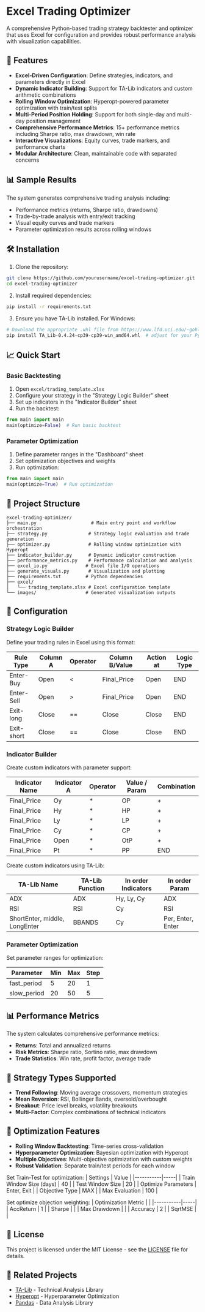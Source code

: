 # Excel Trading Optimizer

A comprehensive Python-based trading strategy backtester and optimizer that uses Excel for configuration and provides robust performance analysis with visualization capabilities.

## 🚀 Features

- **Excel-Driven Configuration**: Define strategies, indicators, and parameters directly in Excel
- **Dynamic Indicator Building**: Support for TA-Lib indicators and custom arithmetic combinations
- **Rolling Window Optimization**: Hyperopt-powered parameter optimization with train/test splits
- **Multi-Period Position Holding**: Support for both single-day and multi-day position management
- **Comprehensive Performance Metrics**: 15+ performance metrics including Sharpe ratio, max drawdown, win rate
- **Interactive Visualizations**: Equity curves, trade markers, and performance charts
- **Modular Architecture**: Clean, maintainable code with separated concerns

## 📊 Sample Results

The system generates comprehensive trading analysis including:
- Performance metrics (returns, Sharpe ratio, drawdowns)
- Trade-by-trade analysis with entry/exit tracking
- Visual equity curves and trade markers
- Parameter optimization results across rolling windows

## 🛠️ Installation

1. Clone the repository:
```bash
git clone https://github.com/yourusername/excel-trading-optimizer.git
cd excel-trading-optimizer
```

2. Install required dependencies:
```bash
pip install -r requirements.txt
```

3. Ensure you have TA-Lib installed. For Windows:
```bash
# Download the appropriate .whl file from https://www.lfd.uci.edu/~gohlke/pythonlibs/#ta-lib
pip install TA_Lib-0.4.24-cp39-cp39-win_amd64.whl  # adjust for your Python version
```

## 📈 Quick Start

### Basic Backtesting

1. Open `excel/trading_template.xlsx`
2. Configure your strategy in the "Strategy Logic Builder" sheet
3. Set up indicators in the "Indicator Builder" sheet
4. Run the backtest:

```python
from main import main
main(optimize=False)  # Run basic backtest
```

### Parameter Optimization

1. Define parameter ranges in the "Dashboard" sheet
2. Set optimization objectives and weights
3. Run optimization:

```python
from main import main
main(optimize=True)  # Run optimization
```

## 📁 Project Structure

```
excel-trading-optimizer/
├── main.py                    # Main entry point and workflow orchestration
├── strategy.py               # Strategy logic evaluation and trade generation
├── optimizer.py              # Rolling window optimization with Hyperopt
├── indicator_builder.py      # Dynamic indicator construction
├── performance_metrics.py    # Performance calculation and analysis
├── excel_io.py              # Excel file I/O operations
├── generate_visuals.py       # Visualization and plotting
├── requirements.txt         # Python dependencies
├── excel/
│   └── trading_template.xlsx # Excel configuration template
└── images/                  # Generated visualization outputs
```

## 🔧 Configuration

### Strategy Logic Builder

Define your trading rules in Excel using this format:

| Rule Type | Column A | Operator | Column B/Value | Action at | Logic Type |
|-----------|----------|----------|----------------|-----------|------------|
| Enter-Buy |	Open |	< |	Final_Price |	Open | END |
| Enter-Sell |	Open|	> |	Final_Price |	Open | END |
| Exit-long | Close | == |	Close |	Close |	END |
| Exit-short | Close |	== |	Close |	Close | END |

### Indicator Builder

Create custom indicators with parameter support:

| Indicator Name | Indicator A | Operator | Value / Param | Combination |
|------|----------|--------|--------|-------------|
| Final_Price |	Oy | * | OP | + |
| Final_Price | Hy | * | HP | + | 
| Final_Price |	Ly | * | LP	|+ |
| Final_Price |	Cy | * | CP | + |
| Final_Price |	Open | * | OtP | + |
| Final_Price	| Pt	| * | PP	| END |

Create custom indicators using TA-Lib:

| TA-Lib Name | TA-Lib Function | In order Indicators | In order Param |
|------|----------|--------|--------|
| ADX |	ADX |	Hy, Ly, Cy | ADX |
| RSI |	RSI |	Cy |	RSI |
| ShortEnter, middle, LongEnter |	BBANDS | Cy |	Per, Enter, Enter |

### Parameter Optimization

Set parameter ranges for optimization:

| Parameter | Min | Max | Step |
|-----------|-----|-----|------|
| fast_period | 5 | 20 | 1 |
| slow_period | 20 | 50 | 5 |

## 📊 Performance Metrics

The system calculates comprehensive performance metrics:

- **Returns**: Total and annualized returns
- **Risk Metrics**: Sharpe ratio, Sortino ratio, max drawdown
- **Trade Statistics**: Win rate, profit factor, average trade

## 🎯 Strategy Types Supported

- **Trend Following**: Moving average crossovers, momentum strategies
- **Mean Reversion**: RSI, Bollinger Bands, oversold/overbought
- **Breakout**: Price level breaks, volatility breakouts
- **Multi-Factor**: Complex combinations of technical indicators

## 🔄 Optimization Features

- **Rolling Window Backtesting**: Time-series cross-validation
- **Hyperparameter Optimization**: Bayesian optimization with Hyperopt
- **Multiple Objectives**: Multi-objective optimization with custom weights
- **Robust Validation**: Separate train/test periods for each window
  
Set Train-Test for optimization:
| Settings | Value |
|-----------|-----|
| Train Window Size (days) | 40 |
| Test Window Size | 20 |
| Optimize Parameters |	Enter, Exit |
| Objective Type | MAX |
| Max Evaluation |	100 |

Set optimize objection weighting: 
| Optimization Metric |  |
|-----------|-----|
| AccReturn |	1 |
| Sharpe |	|
| Max Drawdown |	|
| Accuracy | 2 |
| SqrtMSE |	|

## 📄 License

This project is licensed under the MIT License - see the [LICENSE](LICENSE) file for details.


## 🔗 Related Projects

- [TA-Lib](https://github.com/mrjbq7/ta-lib) - Technical Analysis Library
- [Hyperopt](https://github.com/hyperopt/hyperopt) - Hyperparameter Optimization
- [Pandas](https://github.com/pandas-dev/pandas) - Data Analysis Library




